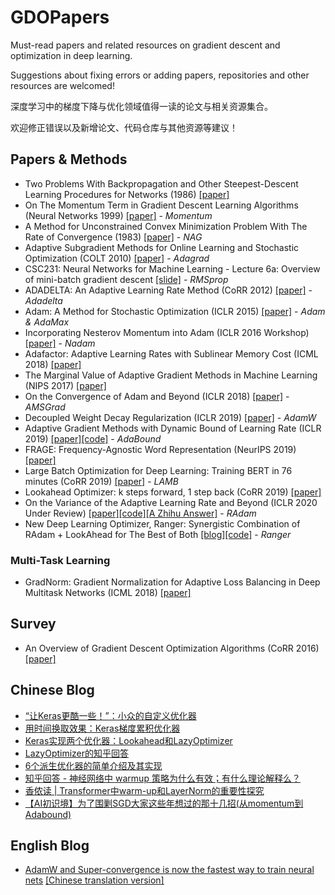 # GDOPapers
Must-read papers and related resources on gradient descent and optimization in deep learning.

Suggestions about fixing errors or adding papers, repositories and other resources are welcomed!

深度学习中的梯度下降与优化领域值得一读的论文与相关资源集合。

欢迎修正错误以及新增论文、代码仓库与其他资源等建议！

## Papers & Methods
- Two Problems With Backpropagation and Other Steepest-Descent Learning Procedures for Networks (1986) [[paper]](https://www.researchgate.net/publication/243776424_Two_problems_with_backpropagation_and_other_steepest-descent_learning_procedures_for_networks)
- On The Momentum Term in Gradient Descent Learning Algorithms (Neural Networks 1999) [[paper]](http://www.columbia.edu/~nq6/publications/momentum.pdf) - *Momentum*
- A Method for Unconstrained Convex Minimization Problem With The Rate of Convergence (1983) [[paper]](https://www.researchgate.net/publication/260365606_A_method_for_unconstrained_convex_minimization_problem_with_the_rate_of_convergence) - *NAG*
- Adaptive Subgradient Methods for Online Learning and Stochastic Optimization (COLT 2010) [[paper]](https://www.researchgate.net/publication/220320677_Adaptive_Subgradient_Methods_for_Online_Learning_and_Stochastic_Optimization) - *Adagrad*
- CSC231: Neural Networks for Machine Learning - Lecture 6a: Overview of mini-batch gradient descent	[[slide]](http://www.cs.toronto.edu/~tijmen/csc321/slides/lecture_slides_lec6.pdf) - *RMSprop*
- ADADELTA: An Adaptive Learning Rate Method (CoRR 2012) [[paper]](https://arxiv.org/abs/1212.5701) - *Adadelta*
- Adam: A Method for Stochastic Optimization (ICLR 2015) [[paper]](https://arxiv.org/abs/1412.6980) - *Adam & AdaMax*
- Incorporating Nesterov Momentum into Adam (ICLR 2016 Workshop) [[paper]](https://openreview.net/forum?id=OM0jvwB8jIp57ZJjtNEZ&noteId=OM0jvwB8jIp57ZJjtNEZ) - *Nadam*
- Adafactor: Adaptive Learning Rates with Sublinear Memory Cost (ICML 2018) [[paper]](http://proceedings.mlr.press/v80/shazeer18a.html)
- The Marginal Value of Adaptive Gradient Methods in Machine Learning (NIPS 2017) [[paper]](https://arxiv.org/abs/1705.08292)
- On the Convergence of Adam and Beyond (ICLR 2018) [[paper]](https://openreview.net/forum?id=ryQu7f-RZ) - *AMSGrad*
- Decoupled Weight Decay Regularization (ICLR 2019) [[paper]](https://arxiv.org/abs/1711.05101) - *AdamW*
- Adaptive Gradient Methods with Dynamic Bound of Learning Rate (ICLR 2019) [[paper]](https://openreview.net/forum?id=Bkg3g2R9FX)[[code]](https://github.com/Luolc/AdaBound)  - *AdaBound*
- FRAGE: Frequency-Agnostic Word Representation (NeurIPS 2019) [[paper]](http://papers.nips.cc/paper/7408-frage-frequency-agnostic-word-representation)
- Large Batch Optimization for Deep Learning: Training BERT in 76 minutes (CoRR 2019) [[paper]](https://arxiv.org/abs/1904.00962) - *LAMB*
- Lookahead Optimizer: k steps forward, 1 step back (CoRR 2019) [[paper]](https://arxiv.org/abs/1907.08610)
- On the Variance of the Adaptive Learning Rate and Beyond (ICLR 2020 Under Review) [[paper]](https://arxiv.org/abs/1908.03265)[[code]](https://github.com/LiyuanLucasLiu/RAdam)[[A Zhihu Answer]](https://www.zhihu.com/question/340834465/answer/810512064) - *RAdam*
- New Deep Learning Optimizer, Ranger: Synergistic Combination of RAdam + LookAhead for The Best of Both [[blog]](https://medium.com/@lessw/new-deep-learning-optimizer-ranger-synergistic-combination-of-radam-lookahead-for-the-best-of-2dc83f79a48d)[[code]](https://github.com/lessw2020/Ranger-Deep-Learning-Optimizer) - *Ranger*

### Multi-Task Learning
- GradNorm: Gradient Normalization for Adaptive Loss Balancing in Deep Multitask Networks (ICML 2018) [[paper]](http://proceedings.mlr.press/v80/chen18a.html)

## Survey
- An Overview of Gradient Descent Optimization Algorithms (CoRR 2016) [[paper]](https://arxiv.org/abs/1609.04747)

## Chinese Blog
- [“让Keras更酷一些！”：小众的自定义优化器](https://kexue.fm/archives/5879)
- [用时间换取效果：Keras梯度累积优化器](https://kexue.fm/archives/6794)
- [Keras实现两个优化器：Lookahead和LazyOptimizer](https://kexue.fm/archives/6869)
- [LazyOptimizer的知乎回答](https://www.zhihu.com/question/265357659/answer/580469438)
- [6个派生优化器的简单介绍及其实现](https://kexue.fm/archives/7094)
- [知乎回答 - 神经网络中 warmup 策略为什么有效；有什么理论解释么？](https://www.zhihu.com/question/338066667/answer/771252708)
- [香侬读 | Transformer中warm-up和LayerNorm的重要性探究](https://zhuanlan.zhihu.com/p/84614490)
- [【AI初识境】为了围剿SGD大家这些年想过的那十几招(从momentum到Adabound)](https://zhuanlan.zhihu.com/p/57860231)

## English Blog
- [AdamW and Super-convergence is now the fastest way to train neural nets](https://www.fast.ai/2018/07/02/adam-weight-decay/) [[Chinese translation version]](https://www.jiqizhixin.com/articles/2018-07-03-14)
